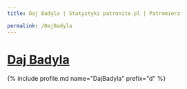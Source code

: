```yaml
---
title: Daj Badyla | Statystyki patronite.pl | Patromierz

permalink: /DajBadyla
---
```


# [Daj Badyla](https://patronite.pl/DajBadyla)

{% include profile.md name="DajBadyla" prefix="d" %}

